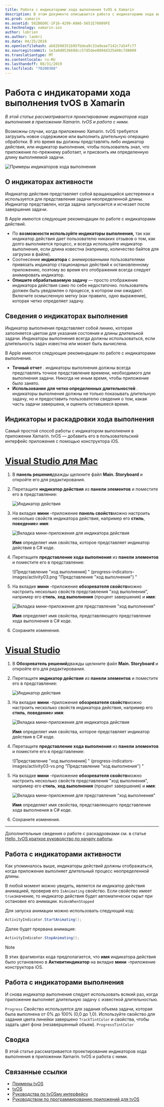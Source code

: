 ```yaml
---
title: Работа с индикаторами хода выполнения tvOS в Xamarin
description: В этом документе описывается работа с индикаторами хода выполнения в приложении tvOS, созданном с помощью Xamarin. В нем обсуждаются индикаторы выполнения и индикатор активности.
ms.prod: xamarin
ms.assetid: 582B6D0C-1F16-4299-A9A6-5651E76009FE
ms.technology: xamarin-ios
author: lobrien
ms.author: laobri
ms.date: 04/25/2018
ms.openlocfilehash: ab82b98351b95fbdea9c33a9eae7142c7a54fc77
ms.sourcegitcommit: 1e3a0d853669dcc57d5dee0894d325d40c7d8009
ms.translationtype: MT
ms.contentlocale: ru-RU
ms.lasthandoff: 08/31/2019
ms.locfileid: "70200308"
---
```

# <a name="working-with-tvos-progress-indicators-in-xamarin"></a>Работа с индикаторами хода выполнения tvOS в Xamarin

_В этой статье рассматривается проектирование индикаторов хода выполнения в приложении Xamarin. tvOS и работа с ними._

Возможны случаи, когда приложению Xamarin. tvOS требуется загрузить новое содержимое или выполнить длительную операцию обработки. В это время вы должны представлять либо индикатор действия, или индикатор выполнения, чтобы пользователь знал, что приложение по-прежнему работает, и присвоить им определенную длину выполняемой задачи.

![Примеры индикаторов хода выполнения](progress-indicators-images/intro01.png "Примеры индикаторов хода выполнения")

## <a name="about-activity-indicators"></a>О индикаторах активности

Индикатор действия представляет собой вращающийся шестеренки и используется для представления задачи неопределенной длины. Индикатор представлен, когда задача запускается и исчезает после завершения задачи.

В Apple имеются следующие рекомендации по работе с индикаторами действий.

- По **возможности используйте индикаторы выполнения,** так как индикатор действия дает пользователю никаких отзывов о том, как долго выполняется процесс, и всегда используйте индикатор выполнения, если длина известна (например, количество байтов для загрузки в файле).
- Соотнесение **индикатора** с анимированными пользователями привязать индикатор стационарных действий к остановленному приложению, поэтому во время его отображения всегда следует анимировать индикатор.
- **Опишите обрабатываемую задачу** — просто отображение индикатора действия само по себе недостаточно. пользователь должен быть уведомлен о процессе, в котором они ожидают. Включите осмысленную метку (как правило, одно выражение), которая четко определяет задачу.

## <a name="about-progress-bars"></a>Сведения о индикаторах выполнения

Индикатор выполнения представляет собой линию, которая заполняется цветом для указания состояния и длины длительной задачи. Индикаторы выполнения всегда должны использоваться, если длительность задач известна или может быть вычислена.

В Apple имеются следующие рекомендации по работе с индикаторами выполнения.

- **Точный отчет** . индикаторы выполнения должны всегда представлять точное представление времени, необходимого для выполнения задачи. Никогда не иным время, чтобы приложение было занято.
- **Использование для четко определенных длительностей** . индикаторы выполнения должны не только показывать длительную задачу, но и предоставить пользователю сведения о том, какая часть задачи завершена, и оценить оставшееся время.

## <a name="progress-indicators-and-storyboards"></a>Индикаторы и раскадровки хода выполнения

Самый простой способ работы с индикатором выполнения в приложении Xamarin. tvOS — добавить его в пользовательский интерфейс приложения с помощью конструктора iOS.

# <a name="visual-studio-for-mactabmacos"></a>[Visual Studio для Mac](#tab/macos)

1. В **панель решения**дважды щелкните файл **Main. Storyboard** и откройте его для редактирования.

2. Перетащите **индикатор действия** из **панели элементов** и поместите его в представление: 

    ![Индикатор действия](progress-indicators-images/activity01.png "Индикатор действия")

3. На вкладке **мини** -приложение **панель свойств**можно настроить несколько свойств индикатора действия, например его **стиль**, **поведение**и **имя**: 

    ![Вкладка мини-приложения для индикатора действия](progress-indicators-images/activity02.png "Вкладка мини-приложения для индикатора действия")
    
    **Имя** определяет имя свойства, которое представляет индикатор действия в C# коде.

4. Перетащите **представление хода выполнения** из **панели элементов** и поместите его в представление: 

    ![Представление "ход выполнения] " (progress-indicators-images/activity03.png "Представление \"ход выполнения") "

5. На вкладке **мини** -приложение **обозревателя свойств**можно настроить несколько свойств представления "ход выполнения", например его **стиль**, **ход выполнения** (процент завершения) и **имя**: 

    ![Вкладка мини-приложения для представления "ход выполнения"](progress-indicators-images/activity04.png "Вкладка мини-приложения для представления \"ход выполнения\"")
    
    **Имя** определяет имя свойства, представляющего представление хода выполнения в C# коде.

6. Сохраните изменения.

# <a name="visual-studiotabwindows"></a>[Visual Studio](#tab/windows)

1. В **Обозреватель решений**дважды щелкните файл **Main. Storyboard** и откройте его для редактирования.

2. Перетащите **индикатор действия** из **панели элементов** и поместите его в представление: 

    ![Индикатор действия](progress-indicators-images/activity01-vs.png
    "индикатор действия")

3. На вкладке **мини** -приложение **обозревателя свойств**можно настроить несколько свойств индикатора действия, например его **стиль**, **поведение**и **имя**: 

    ![Вкладка мини-приложения для индикатора действия](progress-indicators-images/activity02-vs.png "Вкладка мини-приложения для индикатора действия")

    **Имя** определяет имя свойства, которое представляет индикатор действия в C# коде.

4. Перетащите **представление хода выполнения** из **панели элементов** и поместите его в представление: 

   ![Представление "ход выполнения] " (progress-indicators-images/activity03-vs.png "Представление \"ход выполнения") "

5. На вкладке **мини** -приложение **обозревателя свойств**можно настроить несколько свойств представления "ход выполнения", например его **стиль**, **ход выполнения** (процент завершения) и **имя**: 

    ![Вкладка мини-приложения для представления "ход выполнения"](progress-indicators-images/activity04-vs.png "Вкладка мини-приложения для представления \"ход выполнения\"")
    
    **Имя** определяет имя свойства, представляющего представление хода выполнения в C# коде.

6. Сохраните изменения.

-----

Дополнительные сведения о работе с раскадровками см. в статье [Hello, tvOS краткое руководство по началу работы](~/ios/tvos/get-started/hello-tvos.md). 

## <a name="working-with-activity-indicators"></a>Работа с индикаторами активности

Как упоминалось выше, индикаторы действий должны отображаться, когда приложение выполняет длительный процесс неопределенной длины.

В любой момент можно увидеть, является ли индикатор действия анимацией, проверив его `IsAnimating` свойство. Если свойство имеет `true`значение, то индикатор действия будет автоматически скрыт при остановке его анимации. `HidesWhenStopped`

Для запуска анимации можно использовать следующий код: 

```csharp
ActivityIndicator.StartAnimating();
```

Далее будет прервана анимация:

```csharp
ActivityIndicator.StopAnimating();
```

> [!NOTE]
> В этих фрагментах кода предполагается, что **имя** индикатора действия было установлено в **Активитиндикатор** на вкладке **мини** -приложение конструктора iOS.

## <a name="working-with-progress-bars"></a>Работа с индикаторами выполнения

И снова индикатор выполнения следует использовать всякий раз, когда приложение выполняет длительную задачу с известной длительностью. 

`Progress` Свойство используется для задания объема задачи, которая была выполнена от 0% до 100% (0,0 до 1,0). Используйте свойство для задания цвета линейки завершено `TrackTintColor` и свойства, чтобы задать цвет фона (незавершенный объем). `ProgressTintColor`

## <a name="summary"></a>Сводка

В этой статье рассматривается проектирование индикаторов хода выполнения в приложении Xamarin. tvOS и работа с ними.

## <a name="related-links"></a>Связанные ссылки

- [Примеры tvOS](https://docs.microsoft.com/samples/browse/?products=xamarin&term=Xamarin.iOS+tvOS)
- [tvOS](https://developer.apple.com/tvos/)
- [Руководства по tvOSму интерфейсу](https://developer.apple.com/tvos/human-interface-guidelines/)
- [Руководством по программированию приложений для tvOS](https://developer.apple.com/library/prerelease/tvos/documentation/General/Conceptual/AppleTV_PG/)
